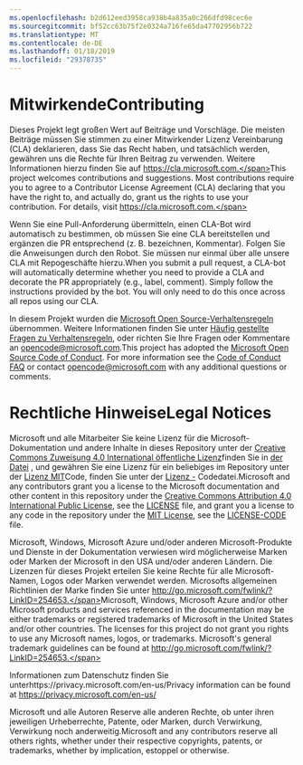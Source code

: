 ```yaml
---
ms.openlocfilehash: b2d612eed3958ca938b4a835a0c266dfd98cec6e
ms.sourcegitcommit: bf52cc63b75f2e0324a716fe65da47702956b722
ms.translationtype: MT
ms.contentlocale: de-DE
ms.lasthandoff: 01/18/2019
ms.locfileid: "29378735"
---
```

# <a name="contributing"></a><span data-ttu-id="017a1-101">Mitwirkende</span><span class="sxs-lookup"><span data-stu-id="017a1-101">Contributing</span></span>

<span data-ttu-id="017a1-p101">Dieses Projekt legt großen Wert auf Beiträge und Vorschläge.  Die meisten Beiträge müssen Sie stimmen zu einer Mitwirkender Lizenz Vereinbarung (CLA) deklarieren, dass Sie das Recht haben, und tatsächlich werden, gewähren uns die Rechte für Ihren Beitrag zu verwenden. Weitere Informationen hierzu finden Sie auf https://cla.microsoft.com.</span><span class="sxs-lookup"><span data-stu-id="017a1-p101">This project welcomes contributions and suggestions.  Most contributions require you to agree to a Contributor License Agreement (CLA) declaring that you have the right to, and actually do, grant us the rights to use your contribution. For details, visit https://cla.microsoft.com.</span></span>

<span data-ttu-id="017a1-p102">Wenn Sie eine Pull-Anforderung übermitteln, einen CLA-Bot wird automatisch zu bestimmen, ob müssen Sie eine CLA bereitstellen und ergänzen die PR entsprechend (z. B. bezeichnen, Kommentar). Folgen Sie die Anweisungen durch den Robot. Sie müssen nur einmal über alle unsere CLA mit Repogeschäfte hierzu.</span><span class="sxs-lookup"><span data-stu-id="017a1-p102">When you submit a pull request, a CLA-bot will automatically determine whether you need to provide a CLA and decorate the PR appropriately (e.g., label, comment). Simply follow the instructions provided by the bot. You will only need to do this once across all repos using our CLA.</span></span>

<span data-ttu-id="017a1-p103">In diesem Projekt wurden die [Microsoft Open Source-Verhaltensregeln](https://opensource.microsoft.com/codeofconduct/) übernommen. Weitere Informationen finden Sie unter [Häufig gestellte Fragen zu Verhaltensregeln](https://opensource.microsoft.com/codeofconduct/faq/), oder richten Sie Ihre Fragen oder Kommentare an [opencode@microsoft.com](mailto:opencode@microsoft.com).</span><span class="sxs-lookup"><span data-stu-id="017a1-p103">This project has adopted the [Microsoft Open Source Code of Conduct](https://opensource.microsoft.com/codeofconduct/). For more information see the [Code of Conduct FAQ](https://opensource.microsoft.com/codeofconduct/faq/) or contact [opencode@microsoft.com](mailto:opencode@microsoft.com) with any additional questions or comments.</span></span>

# <a name="legal-notices"></a><span data-ttu-id="017a1-110">Rechtliche Hinweise</span><span class="sxs-lookup"><span data-stu-id="017a1-110">Legal Notices</span></span>

<span data-ttu-id="017a1-111">Microsoft und alle Mitarbeiter Sie keine Lizenz für die Microsoft-Dokumentation und andere Inhalte in dieses Repository unter der [Creative Commons Zuweisung 4.0 International öffentliche Lizenz](https://creativecommons.org/licenses/by/4.0/legalcode)finden Sie in [der Datei](LICENSE) , und gewähren Sie eine Lizenz für ein beliebiges im Repository unter der [Lizenz MIT](https://opensource.org/licenses/MIT)Code, finden Sie unter der [Lizenz -](LICENSE-CODE) Codedatei.</span><span class="sxs-lookup"><span data-stu-id="017a1-111">Microsoft and any contributors grant you a license to the Microsoft documentation and other content in this repository under the [Creative Commons Attribution 4.0 International Public License](https://creativecommons.org/licenses/by/4.0/legalcode), see the [LICENSE](LICENSE) file, and grant you a license to any code in the repository under the [MIT License](https://opensource.org/licenses/MIT), see the [LICENSE-CODE](LICENSE-CODE) file.</span></span>

<span data-ttu-id="017a1-p104">Microsoft, Windows, Microsoft Azure und/oder anderen Microsoft-Produkte und Dienste in der Dokumentation verwiesen wird möglicherweise Marken oder Marken der Microsoft in den USA und/oder anderen Ländern. Die Lizenzen für dieses Projekt erteilen Sie keine Rechte für alle Microsoft-Namen, Logos oder Marken verwendet werden. Microsofts allgemeinen Richtlinien der Marke finden Sie unter http://go.microsoft.com/fwlink/?LinkID=254653.</span><span class="sxs-lookup"><span data-stu-id="017a1-p104">Microsoft, Windows, Microsoft Azure and/or other Microsoft products and services referenced in the documentation may be either trademarks or registered trademarks of Microsoft in the United States and/or other countries. The licenses for this project do not grant you rights to use any Microsoft names, logos, or trademarks. Microsoft's general trademark guidelines can be found at http://go.microsoft.com/fwlink/?LinkID=254653.</span></span>

<span data-ttu-id="017a1-115">Informationen zum Datenschutz finden Sie unterhttps://privacy.microsoft.com/en-us/</span><span class="sxs-lookup"><span data-stu-id="017a1-115">Privacy information can be found at https://privacy.microsoft.com/en-us/</span></span>

<span data-ttu-id="017a1-116">Microsoft und alle Autoren Reserve alle anderen Rechte, ob unter ihren jeweiligen Urheberrechte, Patente, oder Marken, durch Verwirkung, Verwirkung noch anderweitig.</span><span class="sxs-lookup"><span data-stu-id="017a1-116">Microsoft and any contributors reserve all others rights, whether under their respective copyrights, patents, or trademarks, whether by implication, estoppel or otherwise.</span></span>
